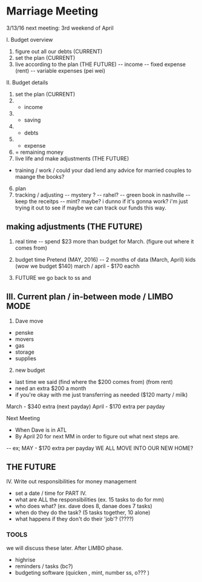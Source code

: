 # Marriage Meeting

3/13/16
next meeting: 3rd weekend of April

I. Budget overview
1. figure out all our debts (CURRENT)
2. set the plan (CURRENT)
3. live according to the plan (THE FUTURE)
-- income
-- fixed expense (rent)
-- variable expenses (pei wei)

II. Budget details
1. set the plan (CURRENT)
1. + income
2. - saving
3. - debts
4. - expense
5. = remaining money
2. live life and make adjustments (THE FUTURE)
- training / work / could your dad lend any advice for married couples to maange the books?
6. plan
7. tracking / adjusting 
  -- mystery ?
  -- rahel? 
  -- green book in nashville
  -- keep the receitps
  -- mint? maybe? i dunno if it's gonna work? i'm just trying it out to see if maybe we can track our funds this way.


## making adjustments (THE FUTURE)
1. real time 
-- spend $23 more than budget for March. (figure out where it comes from)

2. budget time Pretend (MAY, 2016)
-- 2 months of data (March, April)
kids (wow we budget $140)
march / april - $170 eachh

3. FUTURE we go back to ss and 

## III. Current plan / in-between mode / LIMBO MODE

1. Dave move
- penske
- movers
- gas
- storage
- supplies

2. new budget
- last time we said (find where the $200 comes from) (from rent)
- need an extra $200 a month
- if you're okay with me just transferring as needed 
($120 marty / milk)

March - $340 extra (next payday)
April - $170 extra per payday 

Next Meeting
- When Dave is in ATL 
- By April 20 for next MM in order to figure out what next steps are.

-- ex; 
MAY - $170 extra per payday 
WE ALL MOVE INTO OUR NEW HOME?

## THE FUTURE
IV. Write out responsibilities for money management
- set a date / time for PART IV.
- what are ALL the responsibilities (ex. 15 tasks to do for mm)
- who does what? (ex. dave does 8, danae does 7 tasks)
- when do they do the task? (5 tasks together, 10 alone)
- what happens if they don't do their 'job'? (????)

### TOOLS 
we will discuss these later. After LIMBO phase.
- highrise
- reminders / tasks (bc?)
- budgeting software (quicken , mint, number ss, o??? )
